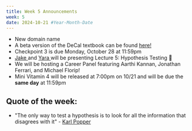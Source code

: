 ```yaml
---
title: Week 5 Announcements
week: 5
date: 2024-10-21 #Year-Month-Date
---
```

* New domain name
* A beta version of the DeCal textbook can be found <a href = "https://dss-data198.github.io/textbook" target = "_blank">here!</a>
* Checkpoint 3 is due Monday, October 28 at 11:59pm
* <a href = "https://www.linkedin.com/in/jake-xiang/" target = "_blank">Jake </a> and <a href = "https://www.linkedin.com/in/yarahassan1/" target = "_blank">Yara </a>will be presenting Lecture 5: Hypothesis Testing 🔬
* We will be hosting a Career Panel featuring Aarthi Kannan, Jonathan Ferrari, and Michael Florip!
* Mini Vitamin 4 will be released at 7:00pm on 10/21 and will be due the **same day** at 11:59pm

## Quote of the week:
* "The only way to test a hypothesis is to look for all the information that disagrees with it" - <a href = "https://iep.utm.edu/popp-pol/" target = "_blank">Karl Popper</a>